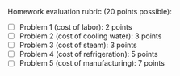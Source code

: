 Homework evaluation rubric (20 points possible):

- [ ] Problem 1 (cost of labor): 2 points
- [ ] Problem 2 (cost of cooling water): 3 points
- [ ] Problem 3 (cost of steam): 3 points
- [ ] Problem 4 (cost of refrigeration): 5 points
- [ ] Problem 5 (cost of manufacturing): 7 points
